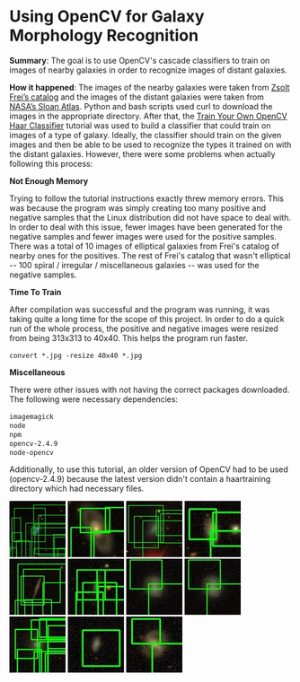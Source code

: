 # Using OpenCV for Galaxy Morphology Recognition 

**Summary**:
The goal is to use OpenCV's cascade classifiers to train on images of nearby galaxies in order to  recognize images of distant galaxies. 

**How it happened**:
The images of the nearby galaxies were taken from [Zsolt Frei’s catalog](http://www.zsolt-frei.net/catalog.htm) and the images of the distant galaxies were taken from [NASA’s Sloan Atlas](http://www.nsatlas.org/). Python and bash scripts used curl to download the images in the appropriate directory. After that, the [Train Your Own OpenCV Haar Classifier](http://coding-robin.de/2013/07/22/train-your-own-opencv-haar-classifier.html) tutorial was used to build a classifier that could train on images of a type of galaxy. Ideally, the classifier should train on the given images and then be able to be used to recognize the types it trained on with the distant galaxies. However, there were some problems when actually following this process:

**Not Enough Memory**

Trying to follow the tutorial instructions exactly threw memory errors. This was because the program was simply creating too many positive and negative samples that the Linux distribution did not have space to deal with. In order to deal with this issue, fewer images have been generated for the negative samples and fewer images were used for the positive samples. There was a total of 10 images of elliptical galaxies from Frei's catalog of nearby ones for the positives. The rest of Frei's catalog that wasn't elliptical -- 100 spiral / irregular / miscellaneous galaxies -- was used for the negative samples. 


**Time To Train**

After compilation was successful and the program was running, it was taking quite a long time for the scope of this project. In order to do a quick run of the whole process, the positive and negative images were resized from being 313x313 to 40x40. This helps the program run faster. 

```shell
convert *.jpg -resize 40x40 *.jpg 
```
**Miscellaneous**

There were other issues with not having the correct packages downloaded. The following were necessary dependencies:
```
imagemagick
node
npm
opencv-2.4.9
node-opencv
``` 

Additionally, to use this tutorial, an older version of OpenCV had to be used (opencv-2.4.9) because the latest version didn't contain a haartraining directory which had necessary files. 

![](/classifier/J094401.87-003832.1-irg.cutoutprocessed.jpg)
![](/classifier/J094651.40-010228.5-irg.cutoutprocessed.jpg)
![](/classifier/J094446.23-004118.2-irg.cutoutprocessed.jpg)
![](/classifier/J094700.41-002430.2-irg.cutoutprocessed.jpg)
![](/classifier/J094622.67-000759.3-irg.cutoutprocessed.jpg)
![](/classifier/J094725.62-001626.6-irg.cutoutprocessed.jpg)
![](/classifier/J094628.56-002603.4-irg.cutoutprocessed.jpg)
![](/classifier/J094628.56-002603.4-irg.cutoutprocessed.jpg)
![](/classifier/J094842.33-002114.4-irg.cutoutprocessed.jpg)
![](/classifier/J094631.60-005917.7-irg.cutoutprocessed.jpg)
![](/classifier/J094919.08+000144.0-irg.cutoutprocessed.jpg)